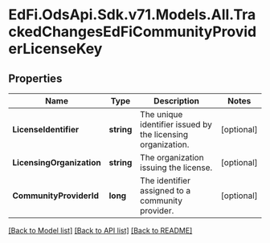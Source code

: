 # EdFi.OdsApi.Sdk.v71.Models.All.TrackedChangesEdFiCommunityProviderLicenseKey

## Properties

Name | Type | Description | Notes
------------ | ------------- | ------------- | -------------
**LicenseIdentifier** | **string** | The unique identifier issued by the licensing organization. | [optional] 
**LicensingOrganization** | **string** | The organization issuing the license. | [optional] 
**CommunityProviderId** | **long** | The identifier assigned to a community provider. | [optional] 

[[Back to Model list]](../../README.md#documentation-for-models) [[Back to API list]](../../README.md#documentation-for-api-endpoints) [[Back to README]](../../README.md)

